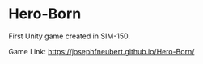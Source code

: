 # Hero-Born
First Unity game created in SIM-150.

Game Link: https://josephfneubert.github.io/Hero-Born/
